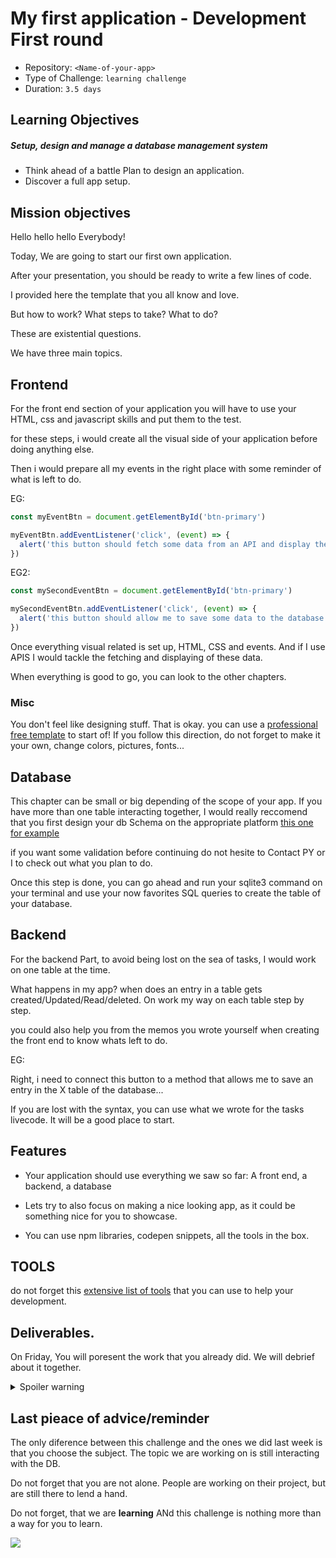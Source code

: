 # My first application - Development First round
- Repository: `<Name-of-your-app>`
- Type of Challenge: `learning challenge`
- Duration: `3.5 days`

## Learning Objectives

##### Setup, design and manage a database management system
* Think ahead of a battle Plan to design an application.
* Discover a full app setup.


## Mission objectives

Hello hello hello Everybody!

Today, We are going to start our first own application.

After your presentation, you should be ready to write a few lines of code.

I provided here the template that you all know and love.

But how to work? What steps to take? What to do?

These are existential questions.

We have three main topics.

## Frontend

For the front end section of your application you will have to use your HTML, css and javascript skills and put them to the test.

for these steps, i would create all the visual side of your application before doing anything else.

Then i would prepare all my events in the right place with some reminder of what is left to do.

EG:

```js
const myEventBtn = document.getElementById('btn-primary')

myEventBtn.addEventListener('click', (event) => {
  alert('this button should fetch some data from an API and display them on the page.')
})
```
 EG2:

```js
const mySecondEventBtn = document.getElementById('btn-primary')

mySecondEventBtn.addEventListener('click', (event) => {
  alert('this button should allow me to save some data to the database')
})
```

Once everything visual related is set up, HTML, CSS and events. And if I use APIS I would tackle the fetching and displaying of these data.

When everything is good to go, you can look to the other chapters.

### Misc

You don't feel like designing stuff. That is okay.
you can use a [professional free template](https://html5up.net/) to start of! If you follow this direction, do not forget to make it your own, change colors, pictures, fonts...

## Database

This chapter can be small or big depending of the scope of your app. If you have more than one table interacting together, I would really reccomend that you first design your db Schema on the appropriate platform [this one for example](https://ondras.zarovi.cz/sql/demo/?keyword=default)

if you want some validation before continuing do not hesite to Contact PY or I to check out what you plan to do.

Once this step is done, you can go ahead and run your sqlite3 command on your terminal and use your now favorites SQL queries to create the table of your database.

## Backend

For the backend Part, to avoid being lost on the sea of tasks, I would work on one table at the time.

What happens in my app? when does an entry in a table gets created/Updated/Read/deleted. On work my way on each table step by step.

you could also help you from the memos you wrote yourself when creating the front end to know whats left to do.

EG:

Right, i need to connect this button to a method that allows me to save an entry in the X table of the database...

If you are lost with the syntax, you can use what we wrote for the tasks livecode. It will be a good place to start.



## Features

- Your application should use everything we saw so far: A front end, a backend, a database

- Lets try to also focus on making a nice looking app, as it could be something nice for you to showcase.

- You can use npm libraries, codepen snippets, all the tools in the box.


## TOOLS

do not forget this [extensive list of tools](https://github.com/bradtraversy/design-resources-for-developers) that you can use to help your development.


## Deliverables.

On Friday, You will poresent the work that you already did. We will debrief about it together.

<details>
<summary>Spoiler warning</summary>
After your (Well deserved) Holidays, you will have another 3 days round of development on your app. Followed by a lecture on how to put it online.
</details>

## Last pieace of advice/reminder

The only diference between this challenge and the ones we did last week is that you choose the subject.
The topic we are working on is still interacting with the DB.

Do not forget that you are not alone. People are working on their project, but are still there to lend a hand.

Do not forget, that we are __learning__ ANd this challenge is nothing more than a way for you to learn.

![](https://media.giphy.com/media/L3bj6t3opdeNddYCyl/giphy.gif)














